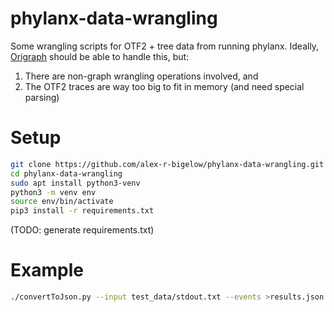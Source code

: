 phylanx-data-wrangling
======================
Some wrangling scripts for OTF2 + tree data from running phylanx. Ideally, [Origraph](https://origraph.github.io) should be able to handle this, but:
1. There are non-graph wrangling operations involved, and
2. The OTF2 traces are way too big to fit in memory (and need special parsing)

Setup
=====
```bash
git clone https://github.com/alex-r-bigelow/phylanx-data-wrangling.git
cd phylanx-data-wrangling
sudo apt install python3-venv
python3 -m venv env
source env/bin/activate
pip3 install -r requirements.txt
```
(TODO: generate requirements.txt)

Example
=======
```bash
./convertToJson.py --input test_data/stdout.txt --events >results.json
```